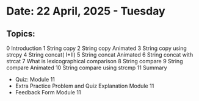 # Date: 22 April, 2025 - Tuesday

## Topics:
0 Introduction
1 String copy
2 String copy Animated
3 String copy using strcpy
4 String concat( I+II)
5 String concat Animated
6 String concat with strcat
7 What is lexicographical comparison
8 String compare
9 String compare Animated
10 String compare using strcmp
11 Summary
- Quiz: Module 11
- Extra Practice Problem and Quiz Explanation Module 11
- Feedback Form Module 11